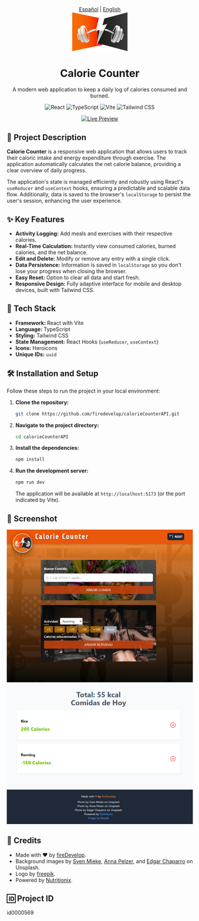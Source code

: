 <div align="center">
  <a href="README.es.md">Español</a> | <a href="README.md">English</a>
</div>

<div align="center">
  <img src="./public/logo.svg" alt="Logo Calorie Counter" width="150" />
  <h1 align="center">Calorie Counter</h1>
</div>

<p align="center">
  A modern web application to keep a daily log of calories consumed and burned.
</p>

<p align="center">
  <img src="https://img.shields.io/badge/React-61DAFB?style=for-the-badge&logo=react&logoColor=black" alt="React" />
  <img src="https://img.shields.io/badge/TypeScript-3178C6?style=for-the-badge&logo=typescript&logoColor=white" alt="TypeScript" />
  <img src="https://img.shields.io/badge/Vite-646CFF?style=for-the-badge&logo=vite&logoColor=white" alt="Vite" />
  <img src="https://img.shields.io/badge/Tailwind_CSS-06B6D4?style=for-the-badge&logo=tailwindcss&logoColor=white" alt="Tailwind CSS" />
</p>

<p align="center">
  <a href="https://calorie-counter-api-usereducer.netlify.app" target="_blank">
    <img src="https://img.shields.io/badge/Live_Preview-28B2A8?style=for-the-badge&logo=vercel&logoColor=white" alt="Live Preview" />
  </a>
</p>

## 📝 Project Description

**Calorie Counter** is a responsive web application that allows users to track their caloric intake and energy expenditure through exercise. The application automatically calculates the net calorie balance, providing a clear overview of daily progress.

The application's state is managed efficiently and robustly using React's `useReducer` and `useContext` hooks, ensuring a predictable and scalable data flow. Additionally, data is saved to the browser's `localStorage` to persist the user's session, enhancing the user experience.

## ✨ Key Features

- **Activity Logging:** Add meals and exercises with their respective calories.
- **Real-Time Calculation:** Instantly view consumed calories, burned calories, and the net balance.
- **Edit and Delete:** Modify or remove any entry with a single click.
- **Data Persistence:** Information is saved in `localStorage` so you don't lose your progress when closing the browser.
- **Easy Reset:** Option to clear all data and start fresh.
- **Responsive Design:** Fully adaptive interface for mobile and desktop devices, built with Tailwind CSS.

## 🚀 Tech Stack

- **Framework:** React with Vite
- **Language:** TypeScript
- **Styling:** Tailwind CSS
- **State Management:** React Hooks (`useReducer`, `useContext`)
- **Icons:** Heroicons
- **Unique IDs:** `uuid`

## 🛠️ Installation and Setup

Follow these steps to run the project in your local environment:

1. **Clone the repository:**
   ```bash
   git clone https://github.com/firedevelop/calorieCounterAPI.git
   ```

2. **Navigate to the project directory:**
   ```bash
   cd calorieCounterAPI
   ```

3. **Install the dependencies:**
   ```bash
   npm install
   ```

4. **Run the development server:**
   ```bash
   npm run dev
   ```
   The application will be available at `http://localhost:5173` (or the port indicated by Vite).

## 📸 Screenshot

![Calorie Counter Screenshot](./public/screen-1.png)

## 📄 Credits

- Made with ❤️ by [fireDevelop](https://github.com/fireDevelop).
- Background images by [Sven Mieke](https://unsplash.com/@sxoxm), [Anna Pelzer](https://unsplash.com/@annapelzer), and [Edgar Chaparro](https://unsplash.com/@echaparro) on Unsplash.
- Logo by [freepik](https://www.freepik.com/free-vector/fitness-center-logo-design-template_35897801.htm#fromView=keyword&page=1&position=19&uuid=bd785584-eadb-4377-aaf0-1e9f224df9d0).
- Powered by [Nutritionix](https://www.nutritionix.com/).

## 🆔 Project ID
id0000569
